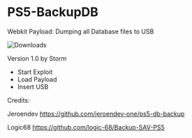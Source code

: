 # PS5-BackupDB
Webkit Payload: Dumping all Database files to USB

![Downloads](https://img.shields.io/github/downloads/Storm21CH/PS5-BackupDB/total)

Version 1.0 by Storm

- Start Exploit
- Load Payload
- Insert USB


Credits:

Jeroendev https://github.com/jeroendev-one/ps5-db-backup

Logic68 https://github.com/logic-68/Backup-SAV-PS5
